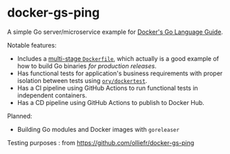 # docker-gs-ping

A simple Go server/microservice example for [Docker's Go Language Guide](https://docs.docker.com/language/golang/).

Notable features:

* Includes a [multi-stage `Dockerfile`](https://github.com/olliefr/docker-gs-ping/blob/main/Dockerfile.multistage), which actually is a good example of how to build Go binaries _for production releases_.
* Has functional tests for application's business requirements with proper isolation between tests using [`ory/dockertest`](https://github.com/ory/dockertest).
* Has a CI pipeline using GitHub Actions to run functional tests in independent containers.
* Has a CD pipeline using GitHub Actions to publish to Docker Hub.

Planned:

* Building Go modules and Docker images with `goreleaser`

Testing purposes : from https://github.com/olliefr/docker-gs-ping

